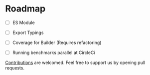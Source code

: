 # Roadmap

- [ ] ES Module
- [ ] Export Typings
- [ ] Coverage for Builder (Requires refactoring)
- [ ] Running benchmarks parallel at CircleCi


[Contributions](contribution.md) are welcomed. Feel free to support us by opening pull requests.  

